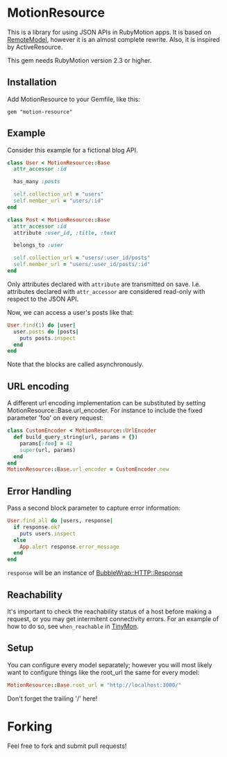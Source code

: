 # MotionResource

This is a library for using JSON APIs in RubyMotion apps. It is based on [RemoteModel](https://github.com/clayallsopp/remote_model), however it is an almost complete rewrite. Also, it is inspired by ActiveResource.

This gem needs RubyMotion version 2.3 or higher.

## Installation

Add MotionResource to your Gemfile, like this:

    gem "motion-resource"

## Example

Consider this example for a fictional blog API.


```ruby
class User < MotionResource::Base
  attr_accessor :id

  has_many :posts

  self.collection_url = "users"
  self.member_url = "users/:id"
end

class Post < MotionResource::Base
  attr_accessor :id
  attribute :user_id, :title, :text

  belongs_to :user

  self.collection_url = "users/:user_id/posts"
  self.member_url = "users/:user_id/posts/:id"
end
```

Only attributes declared with `attribute` are transmitted on save. I.e. attributes declared with `attr_accessor` are considered read-only with respect to the JSON API.

Now, we can access a user's posts like that:

```ruby
User.find(1) do |user|
  user.posts do |posts|
    puts posts.inspect
  end
end
```

Note that the blocks are called asynchronously.

## URL encoding

A different url encoding implementation can be substituted by setting MotionResource::Base.url_encoder.
For instance to include the fixed parameter 'foo' on every request:

```ruby
class CustomEncoder < MotionResource::UrlEncoder
  def build_query_string(url, params = {})
    params[:foo] = 42
    super(url, params)
  end
end
MotionResource::Base.url_encoder = CustomEncoder.new
```

## Error Handling

Pass a second block parameter to capture error information:

```ruby
User.find_all do |users, response|
  if response.ok?
    puts users.inspect
  else
    App.alert response.error_message
  end
end
```

`response` will be an instance of [BubbleWrap::HTTP::Response](http://rdoc.info/github/rubymotion/BubbleWrap/master/file/README.md#HTTP)

## Reachability

It's important to check the reachability status of a host before making a request, or you may get intermitent connectivity errors.
For an example of how to do so, see `when_reachable` in [TinyMon](https://github.com/tkadauke/TinyMon).

## Setup

You can configure every model separately; however you will most likely want to configure things like the root_url the same for every model:

```ruby
MotionResource::Base.root_url = "http://localhost:3000/"
```

Don't forget the trailing '/' here!

# Forking

Feel free to fork and submit pull requests!

